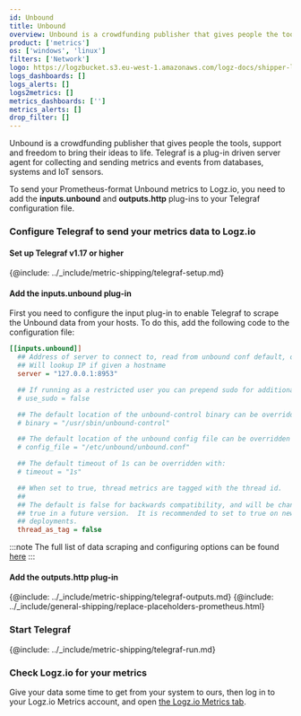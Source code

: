 ```yaml
---
id: Unbound
title: Unbound
overview: Unbound is a crowdfunding publisher that gives people the tools, support and freedom to bring their ideas to life. Telegraf is a plug-in driven server agent for collecting and sending metrics and events from databases, systems and IoT sensors.
product: ['metrics']
os: ['windows', 'linux']
filters: ['Network']
logo: https://logzbucket.s3.eu-west-1.amazonaws.com/logz-docs/shipper-logos/unbound-logo.png
logs_dashboards: []
logs_alerts: []
logs2metrics: []
metrics_dashboards: ['']
metrics_alerts: []
drop_filter: []
---
```


Unbound is a crowdfunding publisher that gives people the tools, support and freedom to bring their ideas to life. Telegraf is a plug-in driven server agent for collecting and sending metrics and events from databases, systems and IoT sensors.

To send your Prometheus-format Unbound metrics to Logz.io, you need to add the **inputs.unbound** and **outputs.http** plug-ins to your Telegraf configuration file.

### Configure Telegraf to send your metrics data to Logz.io

 

#### Set up Telegraf v1.17 or higher

{@include: ../_include/metric-shipping/telegraf-setup.md}

#### Add the inputs.unbound plug-in

First you need to configure the input plug-in to enable Telegraf to scrape the Unbound data from your hosts. To do this, add the following code to the configuration file:

``` ini
[[inputs.unbound]]
  ## Address of server to connect to, read from unbound conf default, optionally ':port'
  ## Will lookup IP if given a hostname
  server = "127.0.0.1:8953"

  ## If running as a restricted user you can prepend sudo for additional access:
  # use_sudo = false

  ## The default location of the unbound-control binary can be overridden with:
  # binary = "/usr/sbin/unbound-control"

  ## The default location of the unbound config file can be overridden with:
  # config_file = "/etc/unbound/unbound.conf"

  ## The default timeout of 1s can be overridden with:
  # timeout = "1s"

  ## When set to true, thread metrics are tagged with the thread id.
  ##
  ## The default is false for backwards compatibility, and will be changed to
  ## true in a future version.  It is recommended to set to true on new
  ## deployments.
  thread_as_tag = false
```

:::note
The full list of data scraping and configuring options can be found [here](https://github.com/influxdata/telegraf/blob/release-1.18/plugins/inputs/unbound/README.md)
:::
 

#### Add the outputs.http plug-in
  
{@include: ../_include/metric-shipping/telegraf-outputs.md}
{@include: ../_include/general-shipping/replace-placeholders-prometheus.html}
  
### Start Telegraf

{@include: ../_include/metric-shipping/telegraf-run.md}


### Check Logz.io for your metrics

Give your data some time to get from your system to ours, then log in to your Logz.io Metrics account, and open [the Logz.io Metrics tab](https://app.logz.io/#/dashboard/metrics/).


 

